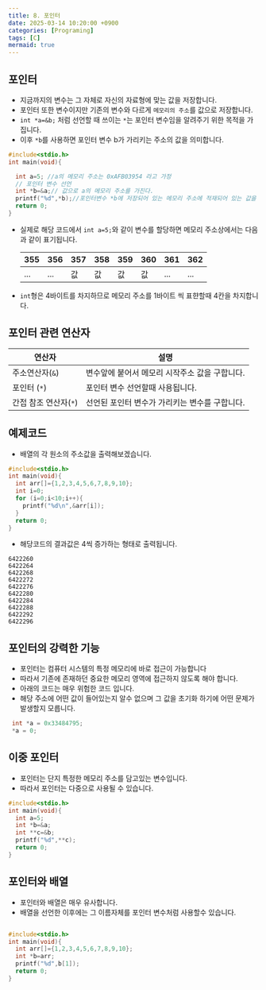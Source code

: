 ```yaml
---
title: 8. 포인터
date: 2025-03-14 10:20:00 +0900
categories: [Programing]
tags: [C]
mermaid: true
---
```

## 포인터
- 지금까지의 변수는 그 자체로 자신의 자료형에 맞는 값을 저장합니다.
- 포인터 또한 변수이지만 기존의 변수와 다르게 `메모리의 주소`를 값으로 저장합니다.
- `int *a=&b;` 처럼 선언할 때 쓰이는 `*`는 포인터 변수임을 알려주기 위한 목적을 가집니다. 
- 이후 `*b`를 사용하면 포인터 변수 b가 가리키는 주소의 값을 의미합니다.
```c
#include<stdio.h>
int main(void){

  int a=5; //a의 메모리 주소는 0xAFB03954 라고 가정
  // 포인터 변수 선언 
  int *b=&a;// 값으로 a의 메모리 주소를 가진다. 
  printf("%d",*b);//포인터변수 *b에 저장되어 있는 메모리 주소에 적재되어 있는 값을 가져온다. 해당 코드에서는 5가 출력된다. 
  return 0;
}
```
- 실제로 해당 코드에서 `int a=5;`와 같이 변수를 할당하면 메모리 주소상에서는 다음과 같이 표기됩니다.

    |355|356|357|358|359|360|361|362|
    |---|---|---|---|---|---|---|---|
    |...|...| 값 |값|값 |값|...|...|

- `int`형은 4바이트를 차지하므로 메모리 주소를 1바이트 씩 표햔할때 4칸을 차지합니다.
## 포인터 관련 연산자

|연산자|설명|
|-----|-----|
|주소연산자(`&`)|변수앞에 붙어서 메모리 시작주소 값을 구합니다.|
|포인터 (`*`)|포인터 변수 선언할때 사용됩니다.|
|간접 참조 연산자(`*`)|선언된 포인터 변수가 가리키는 변수를 구합니다.|

## 예제코드
- 배열의 각 원소의 주소값을 출력해보겠습니다.

```c
#include<stdio.h>
int main(void){
  int arr[]={1,2,3,4,5,6,7,8,9,10};
  int i=0;
  for (i=0;i<10;i++){
    printf("%d\n",&arr[i]);
  }
  return 0;
}
```
- 해당코드의 결과값은 4씩 증가하는 형태로 출력됩니다.

```shell
6422260
6422264
6422268
6422272
6422276
6422280
6422284
6422288
6422292
6422296
```

## 포인터의 강력한 기능
- 포인터는 컴퓨터 시스템의 특정 메모리에 바로 접근이 가능합니다
- 따라서 기존에 존재하던 중요한 메모리 영역에 접근하지 않도록 해야 합니다.
- 아래의 코드는 매우 위험한 코드 입니다.
- 해당 주소에 어떤 값이 들어있는지 알수 없으며 그 값을 초기화 하기에 어떤 문제가 발생할지 모릅니다.

```c
 int *a = 0x33484795;
 *a = 0;

```

## 이중 포인터
- 포인터는 단지 특정한 메모리 주소를 담고있는 변수입니다.
- 따라서 포인터는 다중으로 사용될 수 있습니다.

```c
#include<stdio.h>
int main(void){
  int a=5;
  int *b=&a;
  int **c=&b;
  printf("%d",**c);
  return 0;
}
```

## 포인터와 배열
- 포인터와 배열은 매우 유사합니다. 
- 배열을 선언한 이후에는 그 이름자체를 포인터 변수처럼 사용할수 있습니다.

```c

#include<stdio.h>
int main(void){
  int arr[]={1,2,3,4,5,6,7,8,9,10};
  int *b=arr;
  printf("%d",b[1]);
  return 0;
}


```